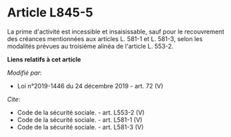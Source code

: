 # Article L845-5

La prime d'activité est incessible et insaisissable, sauf pour le recouvrement des créances mentionnées aux articles L. 581-1
et L. 581-3, selon les modalités prévues au troisième alinéa de l'article L. 553-2.

**Liens relatifs à cet article**

_Modifié par_:

  - Loi n°2019-1446 du 24 décembre 2019 - art. 72 (V)

_Cite_:

  - Code de la sécurité sociale. - art. L553-2 (V)
  - Code de la sécurité sociale. - art. L581-1 (V)
  - Code de la sécurité sociale. - art. L581-3 (V)
